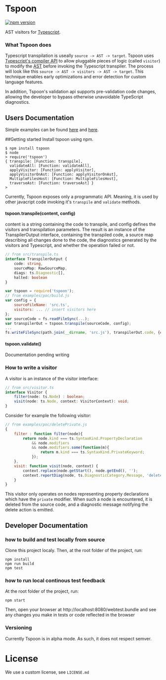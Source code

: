 # Tspoon
[![npm version](https://badge.fury.io/js/tspoon.svg)](https://badge.fury.io/js/tspoon)

AST visitors for [Typescript](https://github.com/Microsoft/TypeScript).
### What Tspoon does

Typescript transpilation is useally `source -> AST -> target`. Tspoon uses [Typescript's compiler API](https://github.com/Microsoft/TypeScript/wiki/Using-the-Compiler-API) to allow pluggable pieces of logic (called `visitor`) to modify the [AST](https://en.wikipedia.org/wiki/Abstract_syntax_tree) before invoking the Typescript transpiler. The process will look like this `source -> AST -> visitors -> AST -> target`. This technique enables early optimizations and error detection for custom language features.

In addition, Tspoon's validation api supports pre-validation code changes, allowing the developer to bypass otherwise unavoidable TypeScript diagnostics.


## Users Documentation
Simple examples can be found [here](https://github.com/wix/tspoon/tree/master/examples/poc) and [here](https://github.com/wix/tspoon/tree/master/examples/readme).

##Getting started
 Install tspoon using npm.
 
 ```
 $ npm install tspoon
 $ node 
 > require('tspoon')
 { transpile: [Function: transpile],
   validateAll: [Function: validateAll],
   applyVisitor: [Function: applyVisitor],
   applyVisitorOnAst: [Function: applyVisitorOnAst],
   MultipleFilesHost: [Function: MultipleFilesHost],
   traverseAst: [Function: traverseAst] }
 > 
 ```

Currently, Tspoon exposes only a programmatic API. Meaning, it is used by other javacript code invoking it's ```transpile``` and ```validate``` methods.
#### tspoon.transpile(content, config)
content is a string containing the code to transpile, and config defines the visitors and transpilation parameters.
The result is an instance of the TranspilerOutput interface, containing the transpiled code, a source map describing all changes done to the code, the diagnostics generated by the visitors and Typescript, and whether the operation failed or not.
```typescript
// from src/transpile.ts
interface TranspilerOutput {
	code: string,
	sourceMap: RawSourceMap,
	diags: ts.Diagnostic[],
	halted: boolean
}
```

```javascript
var tspoon = require('tspoon');
// from examples/poc/build.js
var config = {
    sourceFileName: 'src.ts',
    visitors: ... // insert visitors here
};
var sourceCode = fs.readFileSync(...);
var transpilerOut = tspoon.transpile(sourceCode, config);
...
fs.writeFileSync(path.join(__dirname, 'src.js'), transpilerOut.code, {encoding:'utf8'});
```
#### tspoon.validate()
Documentation pending writing

### How to write a visitor
A visitor is an instance of the visitor interface:
```typescript
// from src/visitor.ts
interface Visitor {
	filter(node: ts.Node) : boolean;
	visit(node: ts.Node, context: VisitorContext): void;
}
```
Consider for example the following visitor:
```javascript
// from examples/poc/deletePrivate.js
{
	filter : function filter(node){
		return node.kind === ts.SyntaxKind.PropertyDeclaration
			&& node.modifiers
			&& node.modifiers.some(function(m){
				return m.kind === ts.SyntaxKind.PrivateKeyword;
			});
	},
	visit: function visit(node, context) {
		context.replace(node.getStart(), node.getEnd(), '');
		context.reportDiag(node, ts.DiagnosticCategory.Message, 'deleted field "' + node.getText()+'"', false);
	}
}
```
This visitor only operates on nodes representing property declarations which have the ```private``` modifier. When such a node is encountered, it is deleted from the source code, and a diagnostic message notifying the delete action is emitted.
## Developer Documentation

### how to build and test locally from source
Clone this project localy.
Then, at the root folder of the project, run:
```shell
npm install
npm run build
npm test
```
### how to run local continous test feedback
At the root folder of the project, run:
```shell
npm start
```
Then, open your browser at http://localhost:8080/webtest.bundle
and see any changes you make in tests or code reflected in the browser

### Versioning
Currently Tspoon is in alpha mode. As such, it does not respect semver.

# License
We use a custom license, see ```LICENSE.md```

